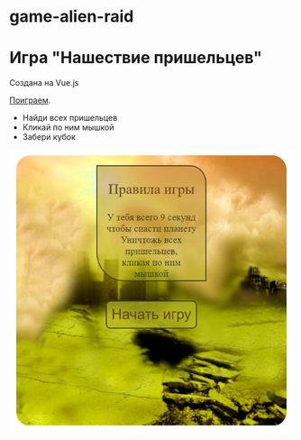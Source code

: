 # game-alien-raid

# Игра "Нашествие пришельцев"

Создана на Vue.js

 [Поиграем](https://gamealienraid.netlify.app/).
 
* Найди всех пришельцев
* Кликай по ним мышкой
* Забери кубок
  
![game-alien-raid](https://github.com/dianaveselkina/game-alien-raid/blob/master/game-alien-raid.jpg)
